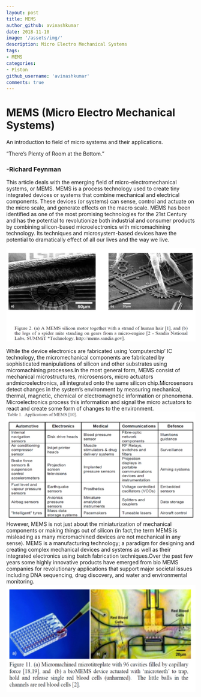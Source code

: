 ```yaml
---
layout: post
title: MEMS
author_github: avinashkumar
date: 2018-11-10
image: '/assets/img/'
description: Micro Electro Mechanical Systems
tags:
- MEMS
categories:
- Piston
github_username: 'avinashkumar'
comments: true
---
```

# MEMS (Micro Electro Mechanical Systems)
An introduction to field of micro systems and their applications.

“There’s Plenty of Room at the Bottom.”
###                                        -Richard Feynman

This article deals with the emerging field of micro-electromechanical systems, or MEMS. MEMS is a process technology used to create tiny integrated devices or systems that combine mechanical and electrical components.
These devices (or systems) can sense, control and actuate on the micro scale, and generate effects on the macro scale.
MEMS has been identified as one of the most promising technologies for the 21st Century and has the potential to revolutionize both industrial and consumer products by combining silicon-based microelectronics with micromachining technology. Its techniques and microsystem-based devices have the potential to dramatically effect of all our lives and the way we live.

![](/blog/assets/img/mems/fig1.jpg)

While the device electronics are fabricated using ‘computerchip’ IC technology, the micromechanical components are fabricated by sophisticated manipulations of silicon and other
substrates using micromachining processes.In the most general form, MEMS consist of mechanical
microstructures, microsensors, micro actuators andmicroelectronics, all integrated onto the same silicon chip.Microsensors detect changes in the system’s environment by measuring mechanical, thermal, magnetic, chemical or electromagnetic information or phenomena. Microelectronics process this information and signal the micro actuators to react and create some form of changes to the environment.
![](/blog/assets/img/mems/fig2.jpg)
However, MEMS is not just about the miniaturization of mechanical components or making things out of silicon (in fact,the term MEMS is misleading as many micromachined devices
are not mechanical in any sense). MEMS is a manufacturing technology; a paradigm for designing and creating complex mechanical devices and systems as well as their integrated
electronics using batch fabrication techniques.Over the past few years some highly innovative products have emerged from bio MEMS companies for revolutionary applications that support major societal issues including DNA sequencing, drug discovery, and water and environmental monitoring.
![](/blog/assets/img/mems/fig3.jpg)










 

   
